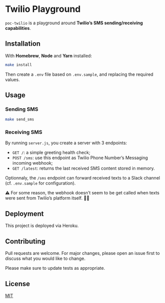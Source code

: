 # Twilio Playground

`poc-twilio` is a playground around **Twilio’s SMS sending/receiving capabilities**.

## Installation

With **Homebrew**, **Node** and **Yarn** installed:

```bash
make install
```

Then create a `.env` file based on `.env.sample`, and replacing the required values.

## Usage

### Sending SMS

```bash
make send_sms
```

### Receiving SMS

By running `server.js`, you create a server with 3 endpoints:

- `GET /`: a simple greeting health check;
- `POST /sms`: use this endpoint as Twilio Phone Number’s Messaging incoming webhook;
- `GET /latest`: returns the last received SMS content stored in memory.

Optionnaly, the `/sms` endpoint can forward received texts to a Slack channel (cf. `.env.sample` for configuration).

⚠️ For some reason, the webhook doesn’t seem to be get called when texts were sent from Twilio’s platform itself. 🤷‍♂️

## Deployment

This project is deployed via Heroku.

## Contributing

Pull requests are welcome. For major changes, please open an issue first to discuss what you would like to change.

Please make sure to update tests as appropriate.

## License

[MIT](https://choosealicense.com/licenses/mit/)
